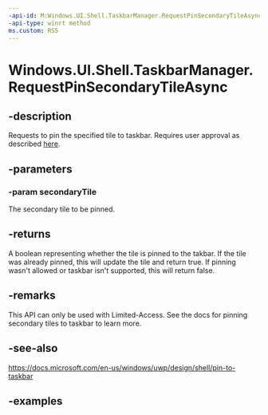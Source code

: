 ```yaml
---
-api-id: M:Windows.UI.Shell.TaskbarManager.RequestPinSecondaryTileAsync(Windows.UI.StartScreen.SecondaryTile)
-api-type: winrt method
ms.custom: RS5
---
```


<!-- Method syntax.
public IAsyncOperation<bool> TaskbarManager.RequestPinSecondaryTileAsync(SecondaryTile secondaryTile)
-->

# Windows.UI.Shell.TaskbarManager.RequestPinSecondaryTileAsync

## -description

Requests to pin the specified tile to taskbar. Requires user approval as described [here](https://docs.microsoft.com/en-us/windows/uwp/design/shell/pin-to-taskbar#4-pin-your-app).

## -parameters

### -param secondaryTile

The secondary tile to be pinned.

## -returns

A boolean representing whether the tile is pinned to the takbar. If the tile was already pinned, this will update the tile and return true. If pinning wasn't allowed or taskbar isn't supported, this will return false.

## -remarks

This API can only be used with Limited-Access. See the docs for pinning secondary tiles to taskbar to learn more.

## -see-also

https://docs.microsoft.com/en-us/windows/uwp/design/shell/pin-to-taskbar

## -examples
